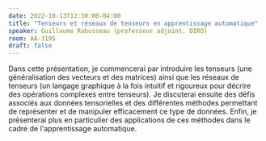 ```yaml
---
date: 2022-10-13T12:30:00-04:00
title: "Tenseurs et réseaux de tenseurs en apprentissage automatique"
speaker: Guillaume Rabusseau (professeur adjoint, DIRO)
room: AA-3195
draft: false
---
```


Dans cette présentation, je commencerai par introduire les tenseurs (une généralisation des vecteurs et des matrices) ainsi que les réseaux de tenseurs (un langage graphique à la fois intuitif et rigoureux pour décrire des opérations complexes entre tenseurs). Je discuterai ensuite des défis associés aux données tensorielles et des différentes méthodes permettant de représenter et de manipuler efficacement ce type de données. Enfin, je présenterai plus en particulier des applications de ces méthodes dans le cadre de l'apprentissage automatique.

<!--more-->
